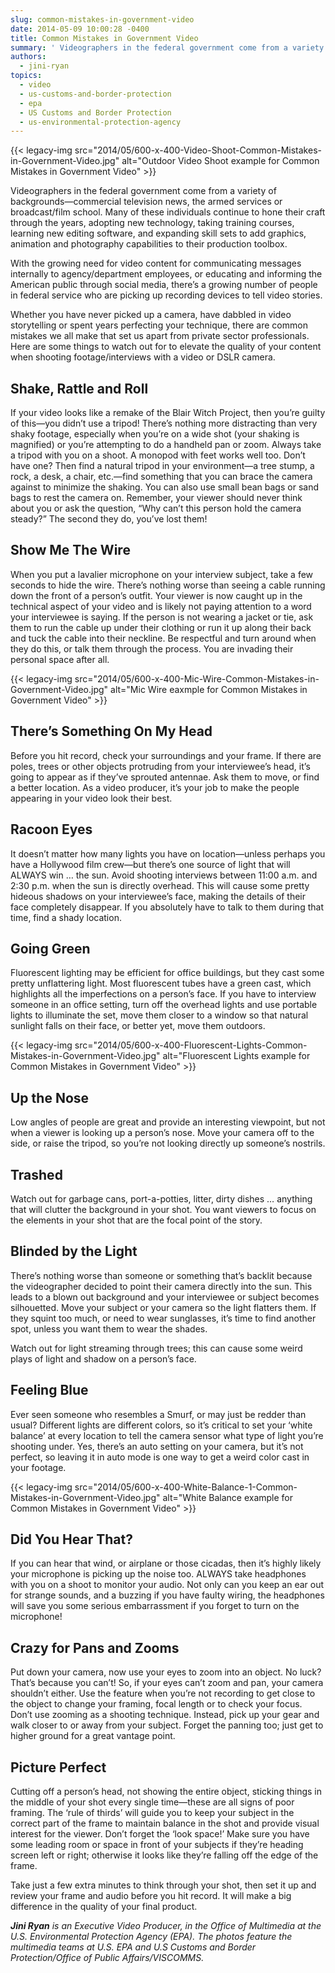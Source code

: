 ```yaml
---
slug: common-mistakes-in-government-video
date: 2014-05-09 10:00:28 -0400
title: Common Mistakes in Government Video
summary: ' Videographers in the federal government come from a variety of backgrounds&mdash;commercial television news, the armed services or broadcast/film school. Many of these individuals continue to hone their craft through the years, adopting new technology, taking training courses, learning new editing software,'
authors:
  - jini-ryan
topics:
  - video
  - us-customs-and-border-protection
  - epa
  - US Customs and Border Protection
  - us-environmental-protection-agency
---
```


{{< legacy-img src="2014/05/600-x-400-Video-Shoot-Common-Mistakes-in-Government-Video.jpg" alt="Outdoor Video Shoot example for Common Mistakes in Government Video" >}}

Videographers in the federal government come from a variety of backgrounds—commercial television news, the armed services or broadcast/film school. Many of these individuals continue to hone their craft through the years, adopting new technology, taking training courses, learning new editing software, and expanding skill sets to add graphics, animation and photography capabilities to their production toolbox.

With the growing need for video content for communicating messages internally to agency/department employees, or educating and informing the American public through social media, there’s a growing number of people in federal service who are picking up recording devices to tell video stories.

Whether you have never picked up a camera, have dabbled in video storytelling or spent years perfecting your technique, there are common mistakes we all make that set us apart from private sector professionals. Here are some things to watch out for to elevate the quality of your content when shooting footage/interviews with a video or DSLR camera.

## Shake, Rattle and Roll

If your video looks like a remake of the Blair Witch Project, then you’re guilty of this—you didn’t use a tripod! There’s nothing more distracting than very shaky footage, especially when you’re on a wide shot (your shaking is magnified) or you’re attempting to do a handheld pan or zoom. Always take a tripod with you on a shoot. A monopod with feet works well too. Don’t have one? Then find a natural tripod in your environment—a tree stump, a rock, a desk, a chair, etc.—find something that you can brace the camera against to minimize the shaking. You can also use small bean bags or sand bags to rest the camera on. Remember, your viewer should never think about you or ask the question, “Why can’t this person hold the camera steady?” The second they do, you’ve lost them!

## Show Me The Wire

When you put a lavalier microphone on your interview subject, take a few seconds to hide the wire. There’s nothing worse than seeing a cable running down the front of a person’s outfit. Your viewer is now caught up in the technical aspect of your video and is likely not paying attention to a word your interviewee is saying. If the person is not wearing a jacket or tie, ask them to run the cable up under their clothing or run it up along their back and tuck the cable into their neckline. Be respectful and turn around when they do this, or talk them through the process. You are invading their personal space after all.

{{< legacy-img src="2014/05/600-x-400-Mic-Wire-Common-Mistakes-in-Government-Video.jpg" alt="Mic Wire eaxmple for Common Mistakes in Government Video" >}}

## There&#8217;s Something On My Head

Before you hit record, check your surroundings and your frame. If there are poles, trees or other objects protruding from your interviewee’s head, it’s going to appear as if they’ve sprouted antennae. Ask them to move, or find a better location. As a video producer, it’s your job to make the people appearing in your video look their best.

## Racoon Eyes

It doesn’t matter how many lights you have on location—unless perhaps you have a Hollywood film crew—but there’s one source of light that will ALWAYS win &#8230; the sun. Avoid shooting interviews between 11:00 a.m. and 2:30 p.m. when the sun is directly overhead. This will cause some pretty hideous shadows on your interviewee’s face, making the details of their face completely disappear. If you absolutely have to talk to them during that time, find a shady location.

## Going Green

Fluorescent lighting may be efficient for office buildings, but they cast some pretty unflattering light. Most fluorescent tubes have a green cast, which highlights all the imperfections on a person’s face. If you have to interview someone in an office setting, turn off the overhead lights and use portable lights to illuminate the set, move them closer to a window so that natural sunlight falls on their face, or better yet, move them outdoors.

{{< legacy-img src="2014/05/600-x-400-Fluorescent-Lights-Common-Mistakes-in-Government-Video.jpg" alt="Fluorescent Lights example for Common Mistakes in Government Video" >}}

## Up the Nose

Low angles of people are great and provide an interesting viewpoint, but not when a viewer is looking up a person’s nose. Move your camera off to the side, or raise the tripod, so you’re not looking directly up someone’s nostrils.

## Trashed

Watch out for garbage cans, port-a-potties, litter, dirty dishes &#8230; anything that will clutter the background in your shot. You want viewers to focus on the elements in your shot that are the focal point of the story.

## Blinded by the Light

There’s nothing worse than someone or something that’s backlit because the videographer decided to point their camera directly into the sun. This leads to a blown out background and your interviewee or subject becomes silhouetted. Move your subject or your camera so the light flatters them. If they squint too much, or need to wear sunglasses, it’s time to find another spot, unless you want them to wear the shades.

Watch out for light streaming through trees; this can cause some weird plays of light and shadow on a person’s face.

## Feeling Blue

Ever seen someone who resembles a Smurf, or may just be redder than usual? Different lights are different colors, so it’s critical to set your ‘white balance’ at every location to tell the camera sensor what type of light you’re shooting under. Yes, there’s an auto setting on your camera, but it’s not perfect, so leaving it in auto mode is one way to get a weird color cast in your footage.

{{< legacy-img src="2014/05/600-x-400-White-Balance-1-Common-Mistakes-in-Government-Video.jpg" alt="White Balance example for Common Mistakes in Government Video" >}}

## Did You Hear That?

If you can hear that wind, or airplane or those cicadas, then it’s highly likely your microphone is picking up the noise too. ALWAYS take headphones with you on a shoot to monitor your audio. Not only can you keep an ear out for strange sounds, and a buzzing if you have faulty wiring, the headphones will save you some serious embarrassment if you forget to turn on the microphone!

## Crazy for Pans and Zooms

Put down your camera, now use your eyes to zoom into an object. No luck? That’s because you can’t! So, if your eyes can’t zoom and pan, your camera shouldn’t either. Use the feature when you’re not recording to get close to the object to change your framing, focal length or to check your focus. Don’t use zooming as a shooting technique. Instead, pick up your gear and walk closer to or away from your subject. Forget the panning too; just get to higher ground for a great vantage point.

## Picture Perfect

Cutting off a person’s head, not showing the entire object, sticking things in the middle of your shot every single time—these are all signs of poor framing. The ‘rule of thirds’ will guide you to keep your subject in the correct part of the frame to maintain balance in the shot and provide visual interest for the viewer. Don’t forget the ‘look space!’ Make sure you have some leading room or space in front of your subjects if they’re heading screen left or right; otherwise it looks like they’re falling off the edge of the frame.

Take just a few extra minutes to think through your shot, then set it up and review your frame and audio before you hit record. It will make a big difference in the quality of your final product.

_**Jini Ryan** is an Executive Video Producer, in the Office of Multimedia at the U.S. Environmental Protection Agency (EPA). The photos feature the multimedia teams at U.S. EPA and U.S Customs and Border Protection/Office of Public Affairs/VISCOMMS._